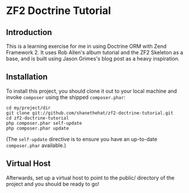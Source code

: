 ZF2 Doctrine Tutorial
=======================

Introduction
------------
This is a learning exercise for me in using Doctrine ORM with Zend Framework 2. It uses Rob Allen's album tutorial and the ZF2 Skeleton as a base, and is built using Jason Grimes's blog post as a heavy inspiration.


Installation
------------

To install this project, you should clone it out to your local machine and invoke `composer` using the shipped `composer.phar`:

    cd my/project/dir
    git clone git://github.com/shanethehat/zf2-doctrine-tutorial.git
    cd zf2-doctrine-tutorial
    php composer.phar self-update
    php composer.phar update

(The `self-update` directive is to ensure you have an up-to-date `composer.phar`
available.)


Virtual Host
------------
Afterwards, set up a virtual host to point to the public/ directory of the project and you should be ready to go!

